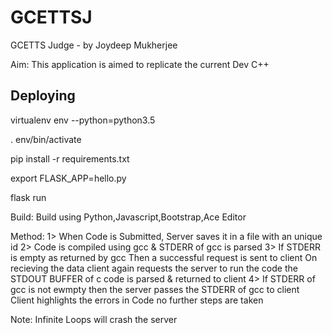 # GCETTSJ
GCETTS Judge  - by Joydeep Mukherjee

Aim: This application is aimed to replicate the current Dev C++

## Deploying
virtualenv env --python=python3.5

. env/bin/activate

pip install -r requirements.txt

export FLASK_APP=hello.py

flask run

Build: Build using Python,Javascript,Bootstrap,Ace Editor

Method: 1> When Code is Submitted, Server saves it in a file with an unique id
        2> Code is compiled using gcc & STDERR of gcc is parsed
        3> If STDERR is empty as returned by gcc
             Then a successful request is sent to client
             On recieving the data client again requests the server 
             to run the code
             the STDOUT BUFFER of c code is parsed & returned to client
        4> If STDERR of gcc is not ewmpty then
             the server passes the STDERR of gcc to client
             Client highlights the errors in Code
             no further steps are taken
             
 Note: Infinite Loops will crash the server
